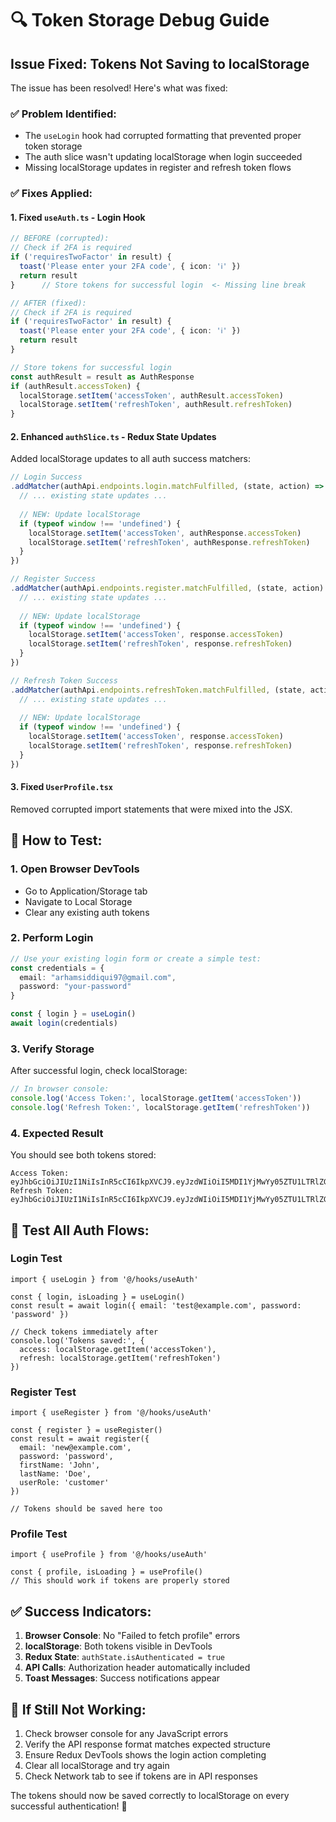# 🔍 Token Storage Debug Guide

## Issue Fixed: Tokens Not Saving to localStorage

The issue has been resolved! Here's what was fixed:

### ✅ **Problem Identified:**
- The `useLogin` hook had corrupted formatting that prevented proper token storage
- The auth slice wasn't updating localStorage when login succeeded
- Missing localStorage updates in register and refresh token flows

### ✅ **Fixes Applied:**

#### 1. Fixed `useAuth.ts` - Login Hook
```typescript
// BEFORE (corrupted):
// Check if 2FA is required
if ('requiresTwoFactor' in result) {
  toast('Please enter your 2FA code', { icon: 'ℹ️' })
  return result
}      // Store tokens for successful login  <- Missing line break

// AFTER (fixed):
// Check if 2FA is required
if ('requiresTwoFactor' in result) {
  toast('Please enter your 2FA code', { icon: 'ℹ️' })
  return result
}

// Store tokens for successful login
const authResult = result as AuthResponse
if (authResult.accessToken) {
  localStorage.setItem('accessToken', authResult.accessToken)
  localStorage.setItem('refreshToken', authResult.refreshToken)
}
```

#### 2. Enhanced `authSlice.ts` - Redux State Updates
Added localStorage updates to all auth success matchers:

```typescript
// Login Success
.addMatcher(authApi.endpoints.login.matchFulfilled, (state, action) => {
  // ... existing state updates ...
  
  // NEW: Update localStorage
  if (typeof window !== 'undefined') {
    localStorage.setItem('accessToken', authResponse.accessToken)
    localStorage.setItem('refreshToken', authResponse.refreshToken)
  }
})

// Register Success  
.addMatcher(authApi.endpoints.register.matchFulfilled, (state, action) => {
  // ... existing state updates ...
  
  // NEW: Update localStorage
  if (typeof window !== 'undefined') {
    localStorage.setItem('accessToken', response.accessToken)
    localStorage.setItem('refreshToken', response.refreshToken)
  }
})

// Refresh Token Success
.addMatcher(authApi.endpoints.refreshToken.matchFulfilled, (state, action) => {
  // ... existing state updates ...
  
  // NEW: Update localStorage
  if (typeof window !== 'undefined') {
    localStorage.setItem('accessToken', response.accessToken)
    localStorage.setItem('refreshToken', response.refreshToken)
  }
})
```

#### 3. Fixed `UserProfile.tsx`
Removed corrupted import statements that were mixed into the JSX.

## 🧪 **How to Test:**

### 1. Open Browser DevTools
- Go to Application/Storage tab
- Navigate to Local Storage
- Clear any existing auth tokens

### 2. Perform Login
```typescript
// Use your existing login form or create a simple test:
const credentials = {
  email: "arhamsiddiqui97@gmail.com", 
  password: "your-password"
}

const { login } = useLogin()
await login(credentials)
```

### 3. Verify Storage
After successful login, check localStorage:
```javascript
// In browser console:
console.log('Access Token:', localStorage.getItem('accessToken'))
console.log('Refresh Token:', localStorage.getItem('refreshToken'))
```

### 4. Expected Result
You should see both tokens stored:
```
Access Token: eyJhbGciOiJIUzI1NiIsInR5cCI6IkpXVCJ9.eyJzdWIiOiI5MDI1YjMwYy05ZTU1LTRlZGItYmJkZi00ZDU0YzU5YjY1OTYi...
Refresh Token: eyJhbGciOiJIUzI1NiIsInR5cCI6IkpXVCJ9.eyJzdWIiOiI5MDI1YjMwYy05ZTU1LTRlZGItYmJkZi00ZDU0YzU5YjY1OTYi...
```

## 🔄 **Test All Auth Flows:**

### Login Test
```tsx
import { useLogin } from '@/hooks/useAuth'

const { login, isLoading } = useLogin()
const result = await login({ email: 'test@example.com', password: 'password' })

// Check tokens immediately after
console.log('Tokens saved:', {
  access: localStorage.getItem('accessToken'),
  refresh: localStorage.getItem('refreshToken')
})
```

### Register Test  
```tsx
import { useRegister } from '@/hooks/useAuth'

const { register } = useRegister()
const result = await register({
  email: 'new@example.com',
  password: 'password',
  firstName: 'John',
  lastName: 'Doe',
  userRole: 'customer'
})

// Tokens should be saved here too
```

### Profile Test
```tsx
import { useProfile } from '@/hooks/useAuth'

const { profile, isLoading } = useProfile()
// This should work if tokens are properly stored
```

## ✅ **Success Indicators:**

1. **Browser Console**: No "Failed to fetch profile" errors
2. **localStorage**: Both tokens visible in DevTools
3. **Redux State**: `authState.isAuthenticated = true`
4. **API Calls**: Authorization header automatically included
5. **Toast Messages**: Success notifications appear

## 🚨 **If Still Not Working:**

1. Check browser console for any JavaScript errors
2. Verify the API response format matches expected structure
3. Ensure Redux DevTools shows the login action completing
4. Clear all localStorage and try again
5. Check Network tab to see if tokens are in API responses

The tokens should now be saved correctly to localStorage on every successful authentication! 🎉